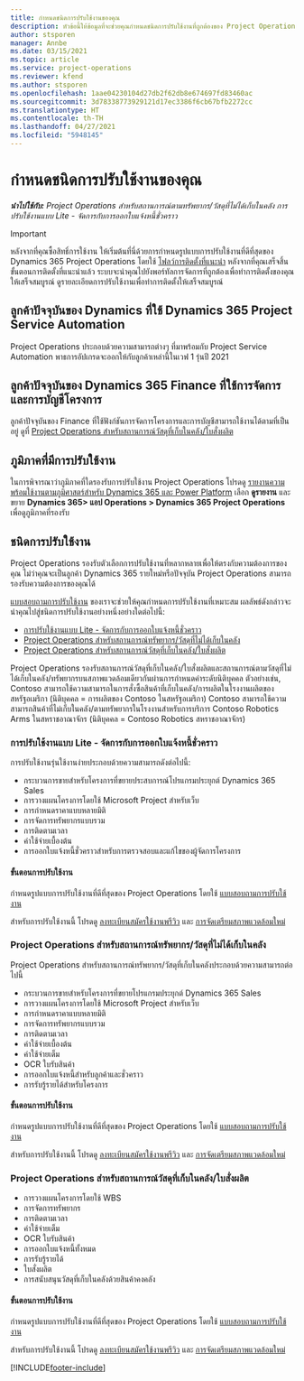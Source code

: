 ```yaml
---
title: กำหนดชนิดการปรับใช้งานของคุณ
description: หัวข้อนี้ให้ข้อมูลที่จะช่วยคุณกำหนดชนิดการปรับใช้งานที่ถูกต้องของ Project Operations สำหรับบริษัทของคุณ
author: stsporen
manager: Annbe
ms.date: 03/15/2021
ms.topic: article
ms.service: project-operations
ms.reviewer: kfend
ms.author: stsporen
ms.openlocfilehash: 1aae04230104d27db2f62db8e674697fd83460ac
ms.sourcegitcommit: 3d78338773929121d17ec3386f6cb67bfb2272cc
ms.translationtype: HT
ms.contentlocale: th-TH
ms.lasthandoff: 04/27/2021
ms.locfileid: "5948145"
---
```

# <a name="determine-your-deployment-type"></a>กำหนดชนิดการปรับใช้งานของคุณ

_**นำไปใช้กับ:** Project Operations สำหรับสถานการณ์ตามทรัพยากร/วัสดุที่ไม่ได้เก็บในคลัง การปรับใช้งานแบบ Lite - จัดการกับการออกใบแจ้งหนี้ชั่วคราว_

> [!IMPORTANT]
> หลังจากที่คุณซื้อสิทธิ์การใช้งาน ให้เริ่มต้นที่นี่ด้วยการกำหนดรูปแบบการปรับใช้งานที่ดีที่สุดของ Dynamics 365 Project Operations โดยใช้ [โฟลว์การติดตั้งที่แนะนำ](https://aka.ms/provisionprojectoperations)
> หลังจากที่คุณเสร็จสิ้นขั้นตอนการติดตั้งที่แนะนำแล้ว ระบบจะนำคุณไปยังพอร์ทัลการจัดการที่ถูกต้องเพื่อทำการติดตั้งของคุณให้เสร็จสมบูรณ์ ดูรายละเอียดการปรับใช้งานเพื่อทำการติดตั้งให้เสร็จสมบูรณ์


## <a name="existing-customers-of-dynamics-using-dynamics-365-project-service-automation"></a>ลูกค้าปัจจุบันของ Dynamics ที่ใช้ Dynamics 365 Project Service Automation
Project Operations ประกอบด้วยความสามารถต่างๆ ที่มาพร้อมกับ Project Service Automation พาธการอัปเกรดจะออกให้กับลูกค้าเหล่านี้ในเวฟ 1 รุ่นปี 2021

## <a name="existing-customers-of-dynamics-365-finance-using-project-management-and-accounting"></a>ลูกค้าปัจจุบันของ Dynamics 365 Finance ที่ใช้การจัดการและการบัญชีโครงการ 

ลูกค้าปัจจุบันของ Finance ที่ใช้ฟังก์ชันการจัดการโครงการและการบัญชีสามารถใช้งานได้ตามที่เป็นอยู่ ดูที่ [Project Operations สำหรับสถานการณ์วัสดุที่เก็บในคลัง/ใบสั่งผลิต](#pma)


## <a name="deployment-regions"></a>ภูมิภาคที่มีการปรับใช้งาน
ในการพิจารณาว่าภูมิภาคที่ใดรองรับการปรับใช้งาน Project Operations โปรดดู [รายงานความพร้อมใช้งานตามภูมิศาสตร์สำหรับ Dynamics 365 และ Power Platform](https://dynamics.microsoft.com/en-us/geographic-availability/) เลือก **ดูรายงาน** และขยาย **Dynamics 365> แอป Operations > Dynamics 365 Project Operations** เพื่อดูภูมิภาคที่รองรับ

## <a name="deployment-types"></a>ชนิดการปรับใช้งาน
Project Operations รองรับตัวเลือกการปรับใช้งานที่หลากหลายเพื่อให้ตรงกับความต้องการของคุณ ไม่ว่าคุณจะเป็นลูกค้า Dynamics 365 รายใหม่หรือปัจจุบัน Project Operations สามารถรองรับความต้องการของคุณได้

[แบบสอบถามการปรับใช้งาน](https://aka.ms/provisionprojectoperations) ของเราจะช่วยให้คุณกำหนดการปรับใช้งานที่เหมาะสม ผลลัพธ์ดังกล่าวจะนำคุณไปสู่ชนิดการปรับใช้งานอย่างหนึ่งอย่างใดต่อไปนี้:

- [การปรับใช้งานแบบ Lite - จัดการกับการออกใบแจ้งหนี้ชั่วคราว](#lite)
- [Project Operations สำหรับสถานการณ์ทรัพยากร/วัสดุที่ไม่ได้เก็บในคลัง](#integrated)
- [Project Operations สำหรับสถานการณ์วัสดุที่เก็บในคลัง/ใบสั่งผลิต](#pma)

Project Operations รองรับสถานการณ์วัสดุที่เก็บในคลัง/ใบสั่งผลิตและสถานการณ์ตามวัสดุที่ไม่ได้เก็บในคลัง/ทรัพยากรบนสภาพแวดล้อมเดียวกันผ่านการกำหนดค่าระดับนิติบุคคล ตัวอย่างเช่น, Contoso สามารถใช้ความสามารถในการสั่งซื้อสินค้าที่เก็บในคลัง/การผลิตในโรงงานผลิตของสหรัฐอเมริกา (นิติบุคคล = การผลิตของ Contoso ในสหรัฐอเมริกา) Contoso สามารถใช้ความสามารถสินค้าที่ไม่เก็บในคลัง/ตามทรัพยากรในโรงงานสำหรับการบริการ Contoso Robotics Arms ในสหราชอาณาจักร (นิติบุคคล = Contoso Robotics สหราชอาณาจักร)

### <a name="lite-deployment---deal-to-proforma-invoicing"></a><a  name="lite"></a>การปรับใช้งานแบบ Lite - จัดการกับการออกใบแจ้งหนี้ชั่วคราว

การปรับใช้งานรุ่นใช้งานง่ายประกอบด้วยความสามารถดังต่อไปนี้:

- กระบวนการขายสำหรับโครงการที่ขยายประสบการณ์โปรแกรมประยุกต์ Dynamics 365 Sales
- การวางแผนโครงการโดยใช้ Microsoft Project สำหรับเว็บ
- การกำหนดราคาแบบหลายมิติ
- การจัดการทรัพยากรแบบรวม
- การติดตามเวลา
- ค่าใช้จ่ายเบื้องต้น
- การออกใบแจ้งหนี้ชั่วคราวสำหรับการตรวจสอบและแก้ไขของผู้จัดการโครงการ 

#### <a name="deployment-steps"></a>ขั้นตอนการปรับใช้งาน
กำหนดรูปแบบการปรับใช้งานที่ดีที่สุดของ Project Operations โดยใช้ [แบบสอบถามการปรับใช้งาน](https://aka.ms/provisionprojectoperations)

สำหรับการปรับใช้งานนี้ โปรดดู [ลงทะเบียนสมัครใช้งานพรีวิว](lite-preview-subscription-sign-up.md) และ [การจัดเตรียมสภาพแวดล้อมใหม่](lite-deployment.md) 


### <a name="project-operations-for-resourcenon-stocked-scenarios"></a><a name="integrated"></a>Project Operations สำหรับสถานการณ์ทรัพยากร/วัสดุที่ไม่ได้เก็บในคลัง
Project Operations สำหรับสถานการณ์ทรัพยากร/วัสดุที่เก็บในคลังประกอบด้วยความสามารถต่อไปนี้
 
- กระบวนการขายสำหรับโครงการที่ขยายโปรแกรมประยุกต์ Dynamics 365 Sales
- การวางแผนโครงการโดยใช้ Microsoft Project สำหรับเว็บ
- การกำหนดราคาแบบหลายมิติ
- การจัดการทรัพยากรแบบรวม
- การติดตามเวลา
- ค่าใช้จ่ายเบื้องต้น
- ค่าใช้จ่ายเต็ม
- OCR ใบรับสินค้า
- การออกใบแจ้งหนี้สำหรับลูกค้าและชั่วคราว 
- การรับรู้รายได้สำหรับโครงการ

#### <a name="deployment-steps"></a>ขั้นตอนการปรับใช้งาน
กำหนดรูปแบบการปรับใช้งานที่ดีที่สุดของ Project Operations โดยใช้ [แบบสอบถามการปรับใช้งาน](https://aka.ms/provisionprojectoperations)

สำหรับการปรับใช้งานนี้ โปรดดู [ลงทะเบียนสมัครใช้งานพรีวิว](resource-sign-up-preview-subscription.md) และ [การจัดเตรียมสภาพแวดล้อมใหม่](resource-provision-new-environment.md) 


### <a name="project-operations-for-stockedproduction-order-scenarios"></a><a name="pma"></a>Project Operations สำหรับสถานการณ์วัสดุที่เก็บในคลัง/ใบสั่งผลิต

- การวางแผนโครงการโดยใช้ WBS
- การจัดการทรัพยากร
- การติดตามเวลา
- ค่าใช้จ่ายเต็ม
- OCR ใบรับสินค้า
- การออกใบแจ้งหนี้ทั้งหมด
- การรับรู้รายได้
- ใบสั่งผลิต
- การสนับสนุนวัสดุที่เก็บในคลังด้วยสินค้าคงคลัง

#### <a name="deployment-steps"></a>ขั้นตอนการปรับใช้งาน
กำหนดรูปแบบการปรับใช้งานที่ดีที่สุดของ Project Operations โดยใช้ [แบบสอบถามการปรับใช้งาน](https://aka.ms/provisionprojectoperations)

สำหรับการปรับใช้งานนี้ โปรดดู [ลงทะเบียนสมัครใช้งานพรีวิว](/dynamics365/fin-ops-core/dev-itpro/dev-tools/sign-up-preview-subscription?toc=%2fdynamics365%2ffinance%2ftoc.json) และ [การจัดเตรียมสภาพแวดล้อมใหม่](/dynamics365/fin-ops-core/dev-itpro/deployment/deploy-demo-environment?toc=%2fdynamics365%2ffinance%2ftoc.json) 



[!INCLUDE[footer-include](../includes/footer-banner.md)]
